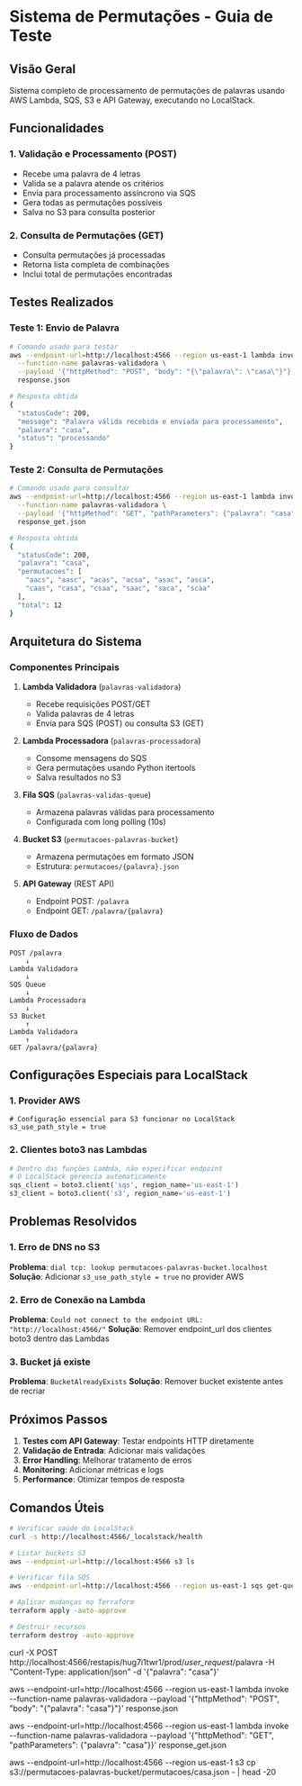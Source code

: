 # Sistema de Permutações - Guia de Teste

## Visão Geral

Sistema completo de processamento de permutações de palavras usando AWS Lambda, SQS, S3 e API Gateway, executando no LocalStack.

## Funcionalidades

### 1. Validação e Processamento (POST)
- Recebe uma palavra de 4 letras
- Valida se a palavra atende os critérios
- Envia para processamento assíncrono via SQS
- Gera todas as permutações possíveis
- Salva no S3 para consulta posterior

### 2. Consulta de Permutações (GET)
- Consulta permutações já processadas
- Retorna lista completa de combinações
- Inclui total de permutações encontradas

## Testes Realizados

### Teste 1: Envio de Palavra
```bash
# Comando usado para testar
aws --endpoint-url=http://localhost:4566 --region us-east-1 lambda invoke \
  --function-name palavras-validadora \
  --payload '{"httpMethod": "POST", "body": "{\"palavra\": \"casa\"}"}' \
  response.json

# Resposta obtida
{
  "statusCode": 200,
  "message": "Palavra válida recebida e enviada para processamento",
  "palavra": "casa",
  "status": "processando"
}
```

### Teste 2: Consulta de Permutações
```bash
# Comando usado para consultar
aws --endpoint-url=http://localhost:4566 --region us-east-1 lambda invoke \
  --function-name palavras-validadora \
  --payload '{"httpMethod": "GET", "pathParameters": {"palavra": "casa"}}' \
  response_get.json

# Resposta obtida
{
  "statusCode": 200,
  "palavra": "casa",
  "permutacoes": [
    "aacs", "aasc", "acas", "acsa", "asac", "asca", 
    "caas", "casa", "csaa", "saac", "saca", "scaa"
  ],
  "total": 12
}
```

## Arquitetura do Sistema

### Componentes Principais

1. **Lambda Validadora** (`palavras-validadora`)
   - Recebe requisições POST/GET
   - Valida palavras de 4 letras
   - Envia para SQS (POST) ou consulta S3 (GET)

2. **Lambda Processadora** (`palavras-processadora`)
   - Consome mensagens do SQS
   - Gera permutações usando Python itertools
   - Salva resultados no S3

3. **Fila SQS** (`palavras-validas-queue`)
   - Armazena palavras válidas para processamento
   - Configurada com long polling (10s)

4. **Bucket S3** (`permutacoes-palavras-bucket`)
   - Armazena permutações em formato JSON
   - Estrutura: `permutacoes/{palavra}.json`

5. **API Gateway** (REST API)
   - Endpoint POST: `/palavra`
   - Endpoint GET: `/palavra/{palavra}`

### Fluxo de Dados

```
POST /palavra
    ↓
Lambda Validadora
    ↓
SQS Queue
    ↓
Lambda Processadora
    ↓
S3 Bucket
    ↑
Lambda Validadora
    ↑
GET /palavra/{palavra}
```

## Configurações Especiais para LocalStack

### 1. Provider AWS
```hcl
# Configuração essencial para S3 funcionar no LocalStack
s3_use_path_style = true
```

### 2. Clientes boto3 nas Lambdas
```python
# Dentro das funções Lambda, não especificar endpoint
# O LocalStack gerencia automaticamente
sqs_client = boto3.client('sqs', region_name='us-east-1')
s3_client = boto3.client('s3', region_name='us-east-1')
```

## Problemas Resolvidos

### 1. Erro de DNS no S3
**Problema**: `dial tcp: lookup permutacoes-palavras-bucket.localhost`
**Solução**: Adicionar `s3_use_path_style = true` no provider AWS

### 2. Erro de Conexão na Lambda
**Problema**: `Could not connect to the endpoint URL: "http://localhost:4566/"`
**Solução**: Remover endpoint_url dos clientes boto3 dentro das Lambdas

### 3. Bucket já existe
**Problema**: `BucketAlreadyExists`
**Solução**: Remover bucket existente antes de recriar

## Próximos Passos

1. **Testes com API Gateway**: Testar endpoints HTTP diretamente
2. **Validação de Entrada**: Adicionar mais validações
3. **Error Handling**: Melhorar tratamento de erros
4. **Monitoring**: Adicionar métricas e logs
5. **Performance**: Otimizar tempos de resposta

## Comandos Úteis

```bash
# Verificar saúde do LocalStack
curl -s http://localhost:4566/_localstack/health

# Listar buckets S3
aws --endpoint-url=http://localhost:4566 s3 ls

# Verificar fila SQS
aws --endpoint-url=http://localhost:4566 --region us-east-1 sqs get-queue-attributes --queue-url http://localhost:4566/000000000000/palavras-validas-queue --attribute-names All

# Aplicar mudanças no Terraform
terraform apply -auto-approve

# Destruir recursos
terraform destroy -auto-approve
```



curl -X POST http://localhost:4566/restapis/hug7i1twr1/prod/_user_request_/palavra -H "Content-Type: application/json" -d '{"palavra": "casa"}'


aws --endpoint-url=http://localhost:4566 --region us-east-1 lambda invoke --function-name palavras-validadora --payload '{"httpMethod": "POST", "body": "{\"palavra\": \"casa\"}"}' response.json


aws --endpoint-url=http://localhost:4566 --region us-east-1 lambda invoke --function-name palavras-validadora --payload '{"httpMethod": "GET", "pathParameters": {"palavra": "casa"}}' response_get.json


aws --endpoint-url=http://localhost:4566 --region us-east-1 s3 cp s3://permutacoes-palavras-bucket/permutacoes/casa.json - | head -20